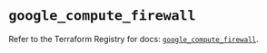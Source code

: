 # `google_compute_firewall`

Refer to the Terraform Registry for docs: [`google_compute_firewall`](https://registry.terraform.io/providers/hashicorp/google/6.22.0/docs/resources/compute_firewall).
